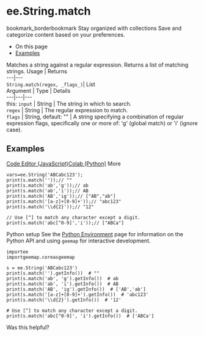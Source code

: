  
#  ee.String.match
bookmark_borderbookmark Stay organized with collections  Save and categorize content based on your preferences.
  * On this page
  * [Examples](https://developers.google.com/earth-engine/apidocs/ee-string-match#examples)


Matches a string against a regular expression. Returns a list of matching strings.
Usage | Returns  
---|---  
`String.match(regex, _flags_)`|  List  
Argument | Type | Details  
---|---|---  
this: `input` | String | The string in which to search.  
`regex` | String | The regular expression to match.  
`flags` | String, default: "" | A string specifying a combination of regular expression flags, specifically one or more of: 'g' (global match) or 'i' (ignore case).  
## Examples
[Code Editor (JavaScript)](https://developers.google.com/earth-engine/apidocs/ee-string-match#code-editor-javascript-sample)[Colab (Python)](https://developers.google.com/earth-engine/apidocs/ee-string-match#colab-python-sample) More
```
vars=ee.String('ABCabc123');
print(s.match(''));// ""
print(s.match('ab','g'));// ab
print(s.match('ab','i'));// AB
print(s.match('AB','ig'));// ["AB","ab"]
print(s.match('[a-z]+[0-9]+'));// "abc123"
print(s.match('\\d{2}'));// "12"

// Use [^] to match any character except a digit.
print(s.match('abc[^0-9]','i'));// ["ABCa"]
```
Python setup
See the [ Python Environment](https://developers.google.com/earth-engine/guides/python_install) page for information on the Python API and using `geemap` for interactive development.
```
importee
importgeemap.coreasgeemap
```
```
s = ee.String('ABCabc123')
print(s.match('').getInfo())  # ""
print(s.match('ab', 'g').getInfo())  # ab
print(s.match('ab', 'i').getInfo())  # AB
print(s.match('AB', 'ig').getInfo())  # ['AB','ab']
print(s.match('[a-z]+[0-9]+').getInfo())  # 'abc123'
print(s.match('\\d{2}').getInfo())  # '12'

# Use [^] to match any character except a digit.
print(s.match('abc[^0-9]', 'i').getInfo())  # ['ABCa']
```

Was this helpful?
